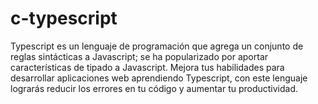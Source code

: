 # c-typescript
Typescript es un lenguaje de programación que agrega un conjunto de reglas sintácticas a Javascript; se ha popularizado por aportar características de tipado a Javascript. Mejora tus habilidades para desarrollar aplicaciones web aprendiendo Typescript, con este lenguaje lograrás reducir los errores en tu código y aumentar tu productividad.
